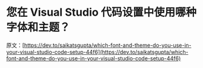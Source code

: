 # 您在 Visual Studio 代码设置中使用哪种字体和主题？

原文：[https://dev.to/saikatsgupta/which-font-and-theme-do-you-use-in-your-visual-studio-code-setup-44f6](https://dev.to/saikatsgupta/which-font-and-theme-do-you-use-in-your-visual-studio-code-setup-44f6)